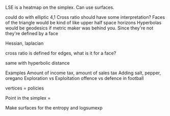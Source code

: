 LSE is a heatmap on the simplex. Can use surfaces.

could do with elliptic 4,1
    Cross ratio should have some interpretation?
    Faces of the triangle would be kind of like upper half space horizons
    Hyperbolas would be geodesics if metric maker was behind you. Since they're not they're defined by a face

Hessian, laplacian

cross ratio is defined for edges, what is it for a face?

same with hyperbolic distance

Examples
    Amount of income tax, amount of sales tax
    Adding salt, pepper, oregano
    Exploration vs Exploitation
    offence vs defence in football

vertices = policies

Point in the simplex = 

Make surfaces for the entropy and logsumexp